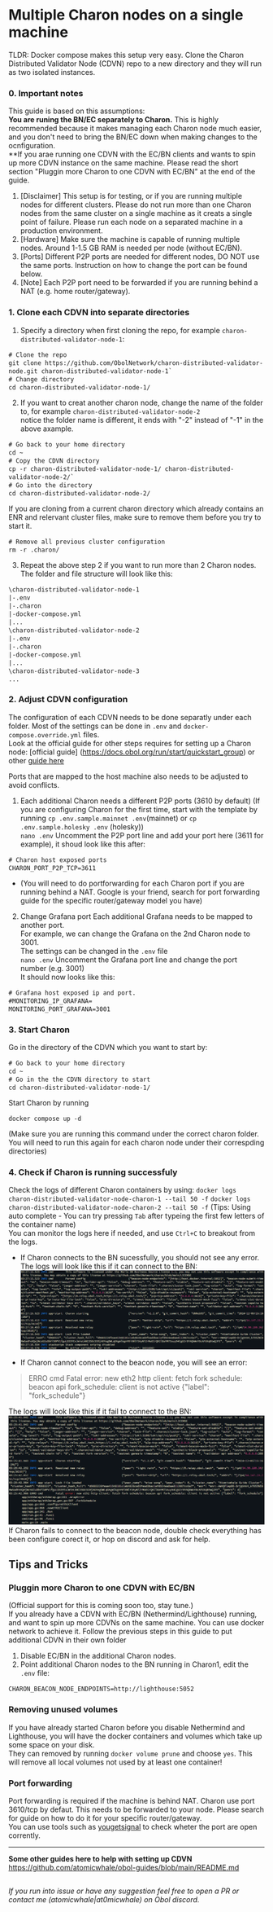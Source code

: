 # Multiple Charon nodes on a single machine

TLDR: Docker compose makes this setup very easy. Clone the Charon Distributed Validator Node (CDVN) repo to a new directory and they will run as two isolated instances.

### 0. Important notes

This guide is based on this assumptions:  
**You are runing the BN/EC separately to Charon.** This is highly recommended because it makes managing each Charon node much easier, and you don't need to bring the BN/EC down when making changes to the ocnfiguration.  
**If you arae running one CDVN with the EC/BN clients and wants to spin up more CDVN instance on the same machine. Please read the short section "Pluggin more Charon to one CDVN with EC/BN" at the end of the guide.  
  
1. [Disclaimer] This setup is for testing, or if you are running multiple nodes for different clusters. Please do not run more than one Charon nodes from the same cluster on a single machine as it creats a single point of failure. Please run each node on a separated machine in a production environment.  
2. [Hardware] Make sure the machine is capable of running multiple nodes. Around 1-1.5 GB RAM is needed per node (without EC/BN).
3. [Ports] Different P2P ports are needed for different nodes, DO NOT use the same ports. Instruction on how to change the port can be found below.  
4. [Note] Each P2P port need to be forwarded if you are running behind a NAT (e.g. home router/gateway).

### 1. Clone each CDVN into separate directories  

1. Specify a directory when first cloning the repo, for example `charon-distributed-validator-node-1`:  
```
# Clone the repo
git clone https://github.com/ObolNetwork/charon-distributed-validator-node.git charon-distributed-validator-node-1`
# Change directory
cd charon-distributed-validator-node-1/
```

2. If you want to creat another charon node, change the name of the folder to, for example `charon-distributed-validator-node-2`  
notice the folder name is different, it ends with "-2" instead of "-1" in the above axample.  

```
# Go back to your home directory
cd ~
# Copy the CDVN directory
cp -r charon-distributed-validator-node-1/ charon-distributed-validator-node-2/`
# Go into the directory
cd charon-distributed-validator-node-2/
```
If you are cloning from a current charon directory which already contains an ENR and relervant cluster files, make sure to remove them before you try to start it.
```
# Remove all previous cluster configuration
rm -r .charon/
```

3. Repeat the above step 2 if you want to run more than 2 Charon nodes.  
The folder and file structure will look like this:  
```
\charon-distributed-validator-node-1
|-.env
|-.charon
|-docker-compose.yml
|...
\charon-distributed-validator-node-2
|-.env
|-.charon
|-docker-compose.yml
|...
\charon-distributed-validator-node-3
...
```

### 2. Adjust CDVN configuration  

The configuration of each CDVN needs to be done separatly under each folder. Most of the settings can be done in `.env` and `docker-compose.override.yml` files.  
Look at the official guide for other steps requires for setting up a Charon node: [official guide] (https://docs.obol.org/run/start/quickstart_group) or other [guide here](https://github.com/atomicwhale/obol-guides)  

Ports that are mapped to the host machine also needs to be adjusted to avoid conflicts.

1. Each additional Charon needs a different P2P ports (3610 by default)
(If you are configuring Charon for the first time, start with the template by running `cp .env.sample.mainnet .env`(mainnet) or `cp .env.sample.holesky .env` (holesky))  
`nano .env`
Uncomment the P2P port line and add your port here (3611 for example), it shoud look like this after:  
```
# Charon host exposed ports
CHARON_PORT_P2P_TCP=3611
```
* (You will need to do portforwarding for each Charon port if you are running behind a NAT. Google is your friend, search for port forwarding guide for the specific router/gateway model you have)  

2. Change Grafana port
Each additional Grafana needs to be mapped to another port.  
For example, we can change the Grafana on the 2nd Charon node to 3001.  
The settings can be changed in the `.env` file  
`nano .env`
Uncomment the Grafana port line and change the port number (e.g. 3001)  
It should now looks like this:  
```
# Grafana host exposed ip and port.
#MONITORING_IP_GRAFANA=
MONITORING_PORT_GRAFANA=3001
```

### 3. Start Charon  

Go in the directory of the CDVN which you want to start by:  
```
# Go back to your home directory
cd ~
# Go in the the CDVN directory to start
cd charon-distributed-validator-node-1/
```

Start Charon by running  
```
docker compose up -d
```  
(Make sure you are running this command under the correct charon folder. You will need to run this again for each charon node under their correspding directories)  

### 4. Check if Charon is running successfuly

Check the logs of different Charon containers by using:
`docker logs charon-distributed-validator-node-charon-1 --tail 50 -f`
`docker logs charon-distributed-validator-node-charon-2 --tail 50 -f`
(Tips: Using auto complete - You can try pressing `Tab` after typeing the first few letters of the container name)  
You can monitor the logs here if needed, and use `Ctrl+C` to breakout from the logs.  
- If Charon connects to the BN sucessfully, you should not see any error.  
The logs will look like this if it can connect to the BN:  
![Alt text](screenshots/charon-connection-success.png?raw=true)
  
- If Charon cannot connect to the beacon node, you will see an error:  
>ERRO cmd        Fatal error: new eth2 http client: fetch fork schedule: beacon api fork_schedule: client is not active {"label": "fork_schedule"}

The logs will look like this if it fail to connect to the BN:  
![Alt text](screenshots/charon-connection-fail.png?raw=true)
If Charon fails to connect to the beacon node, double check everything has been configure corect it, or hop on discord and ask for help.  

## Tips and Tricks  
### Pluggin more Charon to one CDVN with EC/BN  
(Official support for this is coming soon too, stay tune.)  
If you already have a CDVN with EC/BN (Nethermind/Lighthouse) running, and want to spin up more CDVNs on the same machine. You can use docker network to achieve it. Follow the previous steps in this guide to put additional CDVN in their own folder
1. Disable EC/BN in the additional Charon nodes.  
2. Point additional Charon nodes to the BN running in Charon1, edit the `.env` file:  
```
CHARON_BEACON_NODE_ENDPOINTS=http://lighthouse:5052
```

### Removing unused volumes  
If you have already started Charon before you disable Nethermind and Lighthouse, you will have the docker containers and volumes which take up some space on your disk.  
They can removed by running `docker volume prune` and choose `yes`. This will remove all local volumes not used by at least one container!  

### Port forwarding
Port forwarding is required if the machine is behind NAT. Charon use port 3610/tcp by defaut. This needs to be forwarded to your node. Please search for guide on how to do it for your specific router/gateway.  
You can use tools such as [yougetsignal](https://www.yougetsignal.com/tools/open-ports/) to check wheter the port are open corrently.

-----------
**Some other guides here to help with setting up CDVN**  
https://github.com/atomicwhale/obol-guides/blob/main/README.md
  
##   
*If you run into issue or have any suggestion feel free to open a PR or contact me (atomicwhale|at0micwhale) on Obol discord.*
